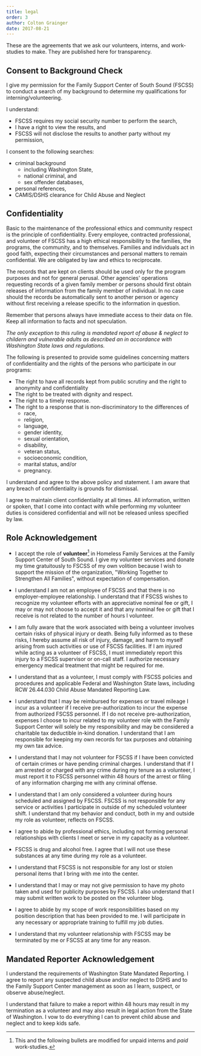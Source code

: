 ```yaml
---
title: legal 
order: 3
author: Colton Grainger
date: 2017-08-21
---
```


These are the agreements that we ask our volunteers, interns, and work-studies to make. They are published here for transparency.

## Consent to Background Check

I give my permission for the Family Support Center of South Sound (FSCSS) to conduct a search of my background to determine my qualifications for interning/volunteering.

I understand:
- FSCSS requires my social security number to perform the search,
- I have a right to view the results, and
- FSCSS will not disclose the results to another party without my permission,

I consent to the following searches:
- criminal background
	- including Washington State, 
	- national criminal, and
	- sex offender databases,
- personal references,
- CAMIS/DSHS clearance for Child Abuse and Neglect

## Confidentiality

Basic to the maintenance of the professional ethics and community respect is the principle of confidentiality. Every employee, contracted professional, and volunteer of FSCSS has a high ethical responsibility to the families, the programs, the community, and to themselves. Families and individuals act in good faith, expecting their circumstances and personal matters to remain confidential. We are obligated by law and ethics to reciprocate.

The records that are kept on clients should be used only for the program purposes and not for general perusal. Other agencies' operations requesting records of a given family member or persons should first obtain releases of information from the family member of individual. In no case should the records be automatically sent to another person or agency without first receiving a release specific to the information in question.

Remember that persons always have immediate access to their data on file. Keep all information to facts and not speculation.

*The only exception to this ruling is mandated report of abuse & neglect to childern and vulnerable adults as described an in accordance with Washington State laws and regulations.*

The following is presented to provide some guidelines concerning matters of confidentiality and the rights of the persons who participate in our programs:
- The right to have all records kept from public scrutiny and the right to anonymity and confidentiality
- The right to be treated with dignity and respect.
- The right to a timely response.
- The right to a response that is non-discriminatory to the differences of 
	- race,
	- religion,
	- language,
	- gender identity,
	- sexual orientation,
	- disability,
	- veteran status,
	- socioeconomic condition,
	- marital status, and/or 
	- pregnancy.

I understand and agree to the above policy and statement. I am aware that any breach of confidentiality is grounds for dismissal.

I agree to maintain client confidentiality at all times. All information, written or spoken, that I come into contact with while performing my volunteer duties is considered confidential and will not be released unless specified by law.

## Role Acknowledgement

- I accept the role of **volunteer**[^interns] in Homeless Family Services at the Family Support Center of South Sound. I give my volunteer services and donate my time gratuitously to FSCSS of my own volition because I wish to support the mission of the organization, "Working Together to Strengthen All Families", without expectation of compensation.

- I understand I am not an employee of FSCSS and that there is no employer-employee relationship. I understand that if FSCSS wishes to recognize my volunteer efforts with an appreciative nominal fee or gift, I may or may not choose to accept it and that any nominal fee or gift that I receive is not related to the number of hours I volunteer.

- I am fully aware that the work associated with being a volunteer involves certain risks of physical injury or death. Being fully informed as to these risks, I hereby assume all risk of injury, damage, and harm to myself arising from such activities or use of FSCSS facilities. If I am injured while acting as a volunteer of FSCSS, I must immediately report this injury to a FSCSS supervisor or on-call staff. I authorize necessary emergency medical treatment that might be required for me.

- I understand that as a volunteer, I must comply with FSCSS policies and procedures and applicable Federal and Washington State laws, including RCW 26.44.030 Child Abuse Mandated Reporting Law.

- I understand that I may be reimbursed for expenses or travel mileage I incur as a volunteer if I receive pre-authorization to incur the expense from authorized FSCSS personnel. If I do not receive pre-authorization, expenses I choose to incur related to my volunteer role with the Family Support Center will solely be my responsibility and may be considered a charitable tax deductible in-kind donation. I understand that I am responsible for keeping my own records for tax purposes and obtaining my own tax advice.

- I understand that I may not volunteer for FSCSS if I have been convicted of certain crimes or have pending criminal charges. I understand that if I am arrested or charged with any crime during my tenure as a volunteer, I must report it to FSCSS personnel within 48 hours of the arrest or filing of any information charging me with any criminal offense. 

- I understand that I am only considered a volunteer during hours scheduled and assigned by FSCSS. FSCSS is not responsible for any service or activities I participate in outside of my scheduled volunteer shift. I understand that my behavior and conduct, both in my and outside my role as volunteer, reflects on FSCSS.

- I agree to abide by professional ethics, including not forming personal relationships with clients I meet or serve in my capacity as a volunteer.

- FSCSS is drug and alcohol free. I agree that I will not use these substances at any time during my role as a volunteer.

- I understand that FSCSS is not responsible for any lost or stolen personal items that I bring with me into the center.

- I understand that I may or may not give permission to have my photo taken and used for publicity purposes by FSCSS. I also understand that I may submit written work to be posted on the volunteer blog.

- I agree to abide by my scope of work responsibilities based on my position description that has been provided to me. I will participate in any necessary or appropriate training to fulfill my job duties.

- I understand that my volunteer relationship with FSCSS may be terminated by me or FSCSS at any time for any reason.

## Mandated Reporter Acknowledgement

I understand the requirements of Washington State Mandated Reporting. I agree to report any suspected child abuse and/or neglect to DSHS and to the Family Support Center management as soon as I learn, suspect, or observe abuse/neglect.

I understand that failure to make a report within 48 hours may result in my termination as a volunteer and may also result in legal action from the State of Washington. I vow to do everything I can to prevent child abuse and neglect and to keep kids safe.

[^interns]: This and the following bullets are modified for unpaid interns and *paid* work-studies. 
